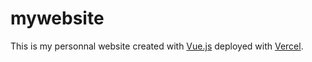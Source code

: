 
# mywebsite

This is my personnal website created with [Vue.js](https://vuejs.org/) deployed with [Vercel](https://vercel.com/new/clone?repository-url=https://github.com/vercel/vercel/tree/main/examples/vue&template=vue).

